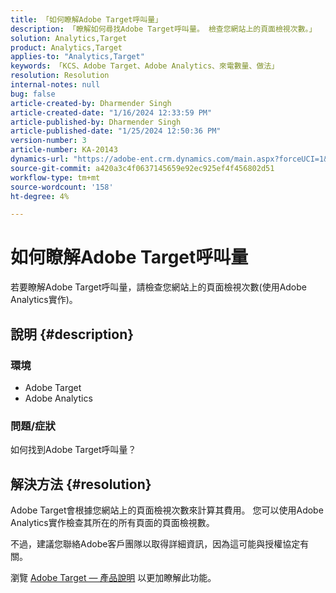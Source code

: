 ```yaml
---
title: 「如何瞭解Adobe Target呼叫量」
description: 「瞭解如何尋找Adobe Target呼叫量。 檢查您網站上的頁面檢視次數。」
solution: Analytics,Target
product: Analytics,Target
applies-to: "Analytics,Target"
keywords: 「KCS、Adobe Target、Adobe Analytics、來電數量、做法」
resolution: Resolution
internal-notes: null
bug: false
article-created-by: Dharmender Singh
article-created-date: "1/16/2024 12:33:59 PM"
article-published-by: Dharmender Singh
article-published-date: "1/25/2024 12:50:36 PM"
version-number: 3
article-number: KA-20143
dynamics-url: "https://adobe-ent.crm.dynamics.com/main.aspx?forceUCI=1&pagetype=entityrecord&etn=knowledgearticle&id=2c352184-6bb4-ee11-a569-6045bd0065b6"
source-git-commit: a420a3c4f0637145659e92ec925ef4f456802d51
workflow-type: tm+mt
source-wordcount: '158'
ht-degree: 4%

---
```


# 如何瞭解Adobe Target呼叫量


若要瞭解Adobe Target呼叫量，請檢查您網站上的頁面檢視次數(使用Adobe Analytics實作)。

## 說明 {#description}


### <b>環境</b>

- Adobe Target
- Adobe Analytics


### <b>問題/症狀</b>

如何找到Adobe Target呼叫量？


## 解決方法 {#resolution}


Adobe Target會根據您網站上的頁面檢視次數來計算其費用。 您可以使用Adobe Analytics實作檢查其所在的所有頁面的頁面檢視數。

不過，建議您聯絡Adobe客戶團隊以取得詳細資訊，因為這可能與授權協定有關。

瀏覽 [Adobe Target — 產品說明](https://helpx.adobe.com/jp/legal/product-descriptions/adobe-target.html) 以更加瞭解此功能。



